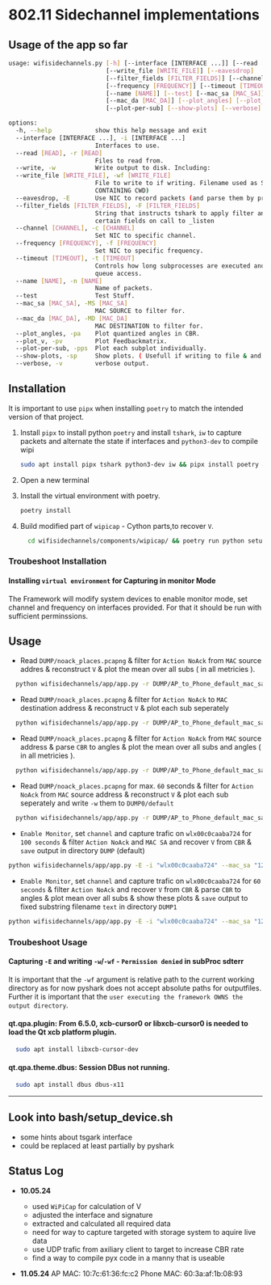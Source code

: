 # 802.11 Sidechannel implementations

## Usage of the app so far

```bash
usage: wifisidechannels.py [-h] [--interface [INTERFACE ...]] [--read [READ]] [--write]
                           [--write_file [WRITE_FILE]] [--eavesdrop]
                           [--filter_fields [FILTER_FIELDS]] [--channel [CHANNEL]]
                           [--frequency [FREQUENCY]] [--timeout [TIMEOUT]]
                           [--name [NAME]] [--test] [--mac_sa [MAC_SA]]
                           [--mac_da [MAC_DA]] [--plot_angles] [--plot_v]
                           [--plot-per-sub] [--show-plots] [--verbose]

options:
  -h, --help            show this help message and exit
  --interface [INTERFACE ...], -i [INTERFACE ...]
                        Interfaces to use.
  --read [READ], -r [READ]
                        Files to read from.
  --write, -w           Write output to disk. Including:
  --write_file [WRITE_FILE], -wf [WRITE_FILE]
                        File to write to if writing. Filename used as Substring. ( ONLY RELATIVE PATH'S or PATH'S
                        CONTAINING CWD)
  --eavesdrop, -E       Use NIC to record packets (and parse them by preset).
  --filter_fields [FILTER_FIELDS], -F [FILTER_FIELDS]
                        String that instructs tshark to apply filter and display
                        certain fields on call to _listen
  --channel [CHANNEL], -c [CHANNEL]
                        Set NIC to specific channel.
  --frequency [FREQUENCY], -f [FREQUENCY]
                        Set NIC to specific frequency.
  --timeout [TIMEOUT], -t [TIMEOUT]
                        Controls how long subprocesses are executed and timeout for
                        queue access.
  --name [NAME], -n [NAME]
                        Name of packets.
  --test                Test Stuff.
  --mac_sa [MAC_SA], -MS [MAC_SA]
                        MAC SOURCE to filter for.
  --mac_da [MAC_DA], -MD [MAC_DA]
                        MAC DESTINATION to filter for.
  --plot_angles, -pa    Plot quantized angles in CBR.
  --plot_v, -pv         Plot Feedbackmatrix.
  --plot-per-sub, -pps  Plot each subplot individually.
  --show-plots, -sp     Show plots. ( Usefull if writing to file & and plotting.)
  --verbose, -v         verbose output.

```

## Installation

It is important to use `pipx` when installing `poetry` to match the intended version of that project.

1) Install `pipx` to install python `poetry` and install `tshark`, `iw` to capture packets and alternate the state if interfaces and `python3-dev` to compile wipi

    ```bash
    sudo apt install pipx tshark python3-dev iw && pipx install poetry && pipx ensurepath
    ```

2) Open a new terminal
3) Install the virtual environment with poetry.

    ```bash
    poetry install
    ```

4) Build modified part of `wipicap` - Cython parts,to recover `V`.

    ```bash
      cd wifisidechannels/components/wipicap/ && poetry run python setup.py build_ext --inplace && cd ../../../../
    ```

### Troubeshoot Installation

#### Installing `virtual environment` for Capturing in monitor Mode
  
  The Framework will modify system devices to enable monitor mode, set channel and frequency on interfaces provided. For that it should be run with sufficient perminssions.

## Usage

- Read `DUMP/noack_places.pcapng` & filter for `Action NoAck` from `MAC` source addres & reconstruct `V` & plot the mean over all subs ( in all metricies ).

```bash
  python wifisidechannels/app/app.py -r DUMP/AP_to_Phone_default_mac_sa_127c6136fcc2_capture.pcapng --mac_sa "127c6136fcc2" -pv
```

- Read `DUMP/noack_places.pcapng` & filter for `Action NoAck` to `MAC` destination address & reconstruct `V` & plot each sub seperately

```bash
  python wifisidechannels/app/app.py -r DUMP/AP_to_Phone_default_mac_sa_127c6136fcc2_capture.pcapng --mac_da "d83adde5662c" -pv -pps
```

- Read `DUMP/noack_places.pcapng` & filter for `Action NoAck` from `MAC` source address & parse `CBR` to angles & plot the mean over all subs and angles ( in all metricies ).

```bash
  python wifisidechannels/app/app.py -r DUMP/AP_to_Phone_default_mac_sa_127c6136fcc2_capture.pcapng --mac_sa "127c6136fcc2" -pa 
```

- Read `DUMP/noack_places.pcapng` for max. `60` seconds & filter for `Action NoAck` from `MAC` source address & reconstruct `V` & plot each sub seperately and write `-w` them to `DUMP0/default`

```bash
  python wifisidechannels/app/app.py -r DUMP/AP_to_Phone_default_mac_sa_127c6136fcc2_capture.pcapng -pv -t 60 -w --mac_sa "127c6136fcc2" -dsd DUMP0/default/
```

- `Enable Monitor`, set `channel` and capture trafic on `wlx00c0caaba724` for `100 seconds` & filter `Action NoAck` and `MAC SA` and recover `V` from `CBR` & `save` output in directory `DUMP` (default)

```bash
python wifisidechannels/app/app.py -E -i "wlx00c0caaba724" --mac_sa "127c6136fcc2" -c 64 -t 100 -w -wf AP_to_Phone_change_at_50perc_mac_sa_127c6136fcc2 -dsd DUMP
```

- `Enable Monitor`, set `channel` and capture trafic on `wlx00c0caaba724` for `60 seconds` & filter `Action NoAck` and recover `V` from `CBR` &  parse `CBR` to angles & plot mean over all subs & show these plots & `save` output to fixed substring filename `text` in directory `DUMP1`

```bash
python wifisidechannels/app/app.py -E -i "wlx00c0caaba724" --mac_sa "127c6136fcc2" -c 64 -t 100 -w -pv -pa -sp -wf AP_to_Phone_change_at_50perc_mac_sa_127c6136fcc2 -dsd DUMP
```

### Troubeshoot Usage

#### Capturing `-E` and writing `-w`/`-wf` - `Permission denied` in subProc sdterr

  It is important that the `-wf` argument is relative path to the current working directory as for now pyshark does not accept absolute paths for outputfiles.
  Further it is important that the `user executing the framework OWNS the output directory`.

#### qt.qpa.plugin: From 6.5.0, xcb-cursor0 or libxcb-cursor0 is needed to load the Qt xcb platform plugin.
  ```bash
    sudo apt install libxcb-cursor-dev
  ```
#### qt.qpa.theme.dbus: Session DBus not running.
  ```bash
    sudo apt install dbus dbus-x11
  ```
____

## Look into bash/setup_device.sh

- some hints about tsgark interface
- could be replaced at least partially by pyshark

## Status Log

- **10.05.24**
  - used `WiPiCap` for calculation of V
  - adjusted the interface and signature
  - extracted and calculated all required data
  - need for way to capture targeted with storage system to aquire live data
  - use UDP trafic from axiliary client to target to increase CBR rate
  - find a way to compile pyx code in a manny that is useable

- **11.05.24**
  AP MAC:     10:7c:61:36:fc:c2
  Phone MAC:  60:3a:af:1b:08:93

